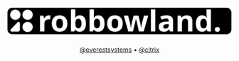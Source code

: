 <h1 align="center">
  <br>
<img src="https://github.com/robbowland/robbowland/blob/main/img/heading.svg?raw=true" alt="robbowland" width="1000"></a>
  <br>
</h1>

<p align="center">
  <a href="https://github.com/everestsystems">@everestsystems</a> •
  <a href="https://github.com/citrix">@citrix</a>
</p>
